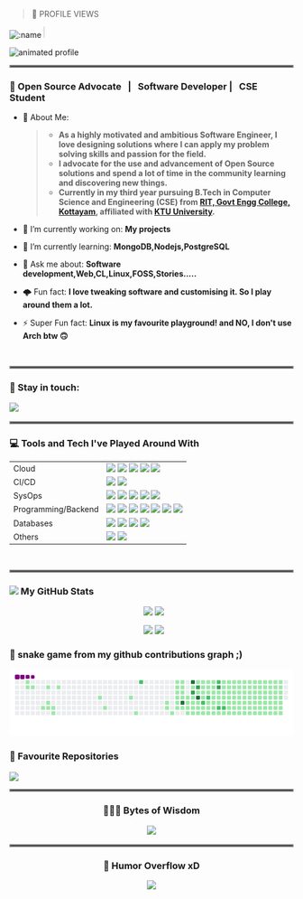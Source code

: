 
> 👀 PROFILE VIEWS
<img src="https://count.getloli.com/get/@:allenthomas01" alt=":name" width="30%" height="30%" />

<img src="https://komarev.com/ghpvc/?username=allenthomas01&style=flat-square&label=Visitors" width="0.1%" height="0.1%"/>



![animated profile](https://github.com/allenthomas01/allenthomas01/assets/82997175/dd0d1495-b353-4541-9f7f-0cbc2702af5d)

<hr style="border:2px solid gray">

### 🖤 Open Source Advocate &nbsp; | &nbsp; Software Developer | &nbsp; CSE Student

- 🌟 About Me: &nbsp;
 
  > - __As a highly motivated and ambitious Software Engineer, I love designing solutions where I can apply my problem solving skills and passion for the field.__
  > - __I advocate for the use and advancement of Open Source solutions and spend a lot of time in the community learning and discovering new things.__
  > - __Currently in my third year pursuing B.Tech in Computer Science and Engineering (CSE) from <a href="http://www.rit.ac.in/">RIT, Govt Engg College, Kottayam</a>, affiliated with <a href="https://www.ktu.edu.in/">KTU University</a>.__
- 🔭 I’m currently working on: __My projects__ 
- 🌱 I’m currently learning: __MongoDB,Nodejs,PostgreSQL__
- 💬 Ask me about: __Software development,Web,CL,Linux,FOSS,Stories.....__
- 🌩️ Fun fact: __I love tweaking software and customising it. So I play around them a lot.__
- ⚡ Super Fun fact: __Linux is my favourite playground! and NO, I don't use Arch btw 🙃__

<br/>
<!-- commenting out this part ..........................................
<table>
  <tr>
        <th>My Website</th>
        <th>My Resume</th>
    </tr>

    <tr>    
        <td>
            <a href=""><img src="https://img.shields.io/badge/website-%2311AB00?style=for-the-badge&logo=About.me&logoColor=white" /></a>
        </td>
        <td>
            <a href=""><img src="https://img.shields.io/badge/resume-%2311AB00?style=for-the-badge&logo=cv&logoColor=white" /></a>
        </td>
    </tr>
</table>
---  commenting till here -------->
<hr style="border:2px solid gray">

### 📧 Stay in touch:

<a href="https://www.linkedin.com/in/allenthomas01/"><img src="https://img.shields.io/badge/LinkedIn-0077B5?style=for-the-badge&logo=linkedin&logoColor=white"  /></a>
<hr style="border:2px solid gray">

### 💻 Tools and Tech I've Played Around With

<table>
    <tr>
        <td>Cloud </td>
        <td>
            <a href=""><img src="https://img.shields.io/badge/Google_Cloud-4285F4?style=for-the-badge&logo=google-cloud&logoColor=white"  /></a>
            <a href=""><img src="https://img.shields.io/badge/Heroku-430098?style=for-the-badge&logo=heroku&logoColor=white"  /></a>
            <a href=""><img src="https://img.shields.io/badge/Amazon_AWS-FF9900?style=for-the-badge&logo=amazonaws&logoColor=white"  /></a>
            <a href=""><img src="https://img.shields.io/badge/GitHub_Actions-2088FF?style=for-the-badge&logo=github-actions&logoColor=white"  /></a>
            <a href=""><img src="https://img.shields.io/badge/IBM%20Cloud-1261FE?style=for-the-badge&logo=IBM%20Cloud&logoColor=white"  /></a>
        </td>
    </tr>
    <tr>
        <td>CI/CD</td>
        <td>
            <a href=""><img src="https://img.shields.io/badge/Jenkins-D24939?style=for-the-badge&logo=Jenkins&logoColor=white" /></a>
            <a href=""><img src="https://img.shields.io/badge/GitHub-100000?style=for-the-badge&logo=github&logoColor=white"/></a>
        </td>
    </tr>
    <tr>
        <td>SysOps</td>
        <td>
            <a href=""><img src="https://img.shields.io/badge/docker-%230db7ed.svg?style=for-the-badge&logo=docker&logoColor=white"  /></a>
            <a href=""><img src="https://img.shields.io/badge/kubernetes-%23326ce5.svg?style=for-the-badge&logo=kubernetes&logoColor=white"  /></a>
            <a href=""><img src="https://img.shields.io/badge/Linux-FCC624?style=for-the-badge&logo=linux&logoColor=black"  /></a>
            <a href=""><img src="https://img.shields.io/badge/Ubuntu-E95420?style=for-the-badge&logo=ubuntu&logoColor=white"  /></a>
            <a href=""><img src="https://img.shields.io/badge/Shell_Script-121011?style=for-the-badge&logo=gnu-bash&logoColor=white"  /></a>
        </td>
    </tr>
    <tr>
        <td>Programming/Backend</td>
        <td>
            <a href=""><img src="https://img.shields.io/badge/Java-ED8B00?style=for-the-badge&logo=openjdk&logoColor=white"  /></a>
            <a href=""><img src="https://img.shields.io/badge/Spring-6DB33F?style=for-the-badge&logo=spring&logoColor=white"  /></a>
            <a href=""><img src="https://img.shields.io/badge/Python-14354C?style=for-the-badge&logo=python&logoColor=white"  /></a>
            <a href=""><img src="https://img.shields.io/badge/JavaScript-F7DF1E?style=for-the-badge&logo=JavaScript&logoColor=black"  /></a>
            <a href=""><img src="https://img.shields.io/badge/Node.js-43853D?style=for-the-badge&logo=node.js&logoColor=white"  /></a>
            <a href=""><img src="https://img.shields.io/badge/Django-092E20?style=for-the-badge&logo=django&logoColor=white"  /></a>
            <a href=""><img src="https://img.shields.io/badge/C%2B%2B-00599C?style=for-the-badge&logo=c%2B%2B&logoColor=white"  /></a>
        </td>
    </tr>
    <tr>
        <td>Databases</td>
        <td>
            <a href=""><img src="https://img.shields.io/badge/MongoDB-4EA94B?style=for-the-badge&logo=mongodb&logoColor=white"  /></a>
            <a href=""><img src="https://img.shields.io/badge/MySQL-00000F?style=for-the-badge&logo=mysql&logoColor=white"  /></a>
            <a href=""><img src="https://img.shields.io/badge/Oracle-F80000?style=for-the-badge&logo=oracle&logoColor=white"  /></a>
            <a href=""><img src="https://img.shields.io/badge/PostgreSQL-316192?style=for-the-badge&logo=postgresql&logoColor=white"  /></a>
        </td>
    </tr>
    <tr>
        <td>Others</td>
        <td>
            <a href=""><img src="https://img.shields.io/badge/GIT-E44C30?style=for-the-badge&logo=git&logoColor=white"  /></a>
            <a href=""><img src="https://img.shields.io/badge/Postman-FF6C37?style=for-the-badge&logo=postman&logoColor=white" /></a>
        </td>
    </tr>
</table>


<br/>
<hr style="border:2px solid gray">

###  <img src='https://media1.giphy.com/media/du3J3cXyzhj75IOgvA/giphy.gif?cid=ecf05e47x2g034i9pzwtzzsd3xgg2w9nr94t4tflbbgo3008&rid=giphy.gif' width='24'> My GitHub Stats
<!--
<table>
    <tr>
        <td>
            <img src="https://github-profile-trophy.vercel.app/?username=allenthomas01&theme=tokyonight&row=3&column=4&no-bg=true"  width="155%" height="155%"/>
        </td>
        <td>
            <img src="https://github-readme-streak-stats.herokuapp.com/?user=allenthomas01&theme=radical" width="155%" height="155%"/>
        </td> 
    </tr>
    <tr>
        <td>
            <img src="https://github-readme-stats.vercel.app/api?username=allenthomas01&show_icons=true&theme=tokyonight&rank_icon=percentile&count_private=true&role=owner,collaborator&show=reviews,discussions_answered" width="155%" height="155%"/>
        </td>
        <td>
            <img src="https://github-readme-stats.vercel.app/api/top-langs/?username=allenthomas01&theme=tokyonight&langs_count=10&layout=compact&hide=jupyter%20notebook,dart,html,css" width="155%" height="155%"/>
        </td>
    </tr>
</table>
-->

<p align="center">&nbsp;
<img src="https://github-readme-streak-stats.herokuapp.com/?user=allenthomas01&theme=radical" width=49%/>
<img src="https://github-readme-stats-sigma-five.vercel.app/api?username=allenthomas01&theme=tokyonight&show_icons=true" width=49%/>
</p>

<p align="center">&nbsp;
<img src="https://github-profile-trophy.vercel.app/?username=allenthomas01&theme=tokyonight&row=3&column=4&no-bg=true" height=45%/>
<img src="https://github-readme-stats.vercel.app/api/top-langs/?username=allenthomas01&theme=tokyonight&langs_count=10&layout=compact&hide=jupyter%20notebook,dart,html,css" height=45%/>
</p>
<!-- COMMENTING OUT ANURAGHAZRA'S README STATS 
<img src="https://github-readme-stats.vercel.app/api?username=allenthomas01&show_icons=true&theme=tokyonight&rank_icon=github&count_private=true"/>
-->
<!--  useful attributes
&count_private=true&include_all_commits=true (add this to include all commits in the stats)
&role=owner,collaborator&show=reviews,discussions_answered (show discussions etc)
-->

<!--   display code time. generate it by signing up on wakatime
### Wakatime stats
<img src="https://github-readme-stats.vercel.app/api/wakatime?username=YOUR_WAKATIME_USERNAME" />

-->
### 🐍 snake game from my github contributions graph ;)

<picture>
  <source media="(prefers-color-scheme: dark)" srcset="https://github.com/allenthomas01/allenthomas01/blob/output/github-contribution-grid-snake-dark.svg" />
  <source media="(prefers-color-scheme: light)" srcset="https://github.com/allenthomas01/allenthomas01/blob/output/github-contribution-grid-snake.svg" />
  <img src="https://github.com/allenthomas01/allenthomas01/blob/output/github-contribution-grid-snake.gif"/>
</picture>


### 🚀 Favourite Repositories
<a href="https://github.com/allenthomas01/YoutubeDownloader">
  <img align="center" src="https://github-readme-stats.vercel.app/api/pin/?username=allenthomas01&repo=YoutubeDownloader&theme=apprentice&show_owner=true" />
</a>



<hr style="border:2px solid gray">

<div align="center">
<h3 align="center"> 👨‍💻💡 Bytes of Wisdom </h1>
<img src="https://quotes-github-readme.vercel.app/api?theme=dark" />
</div>

<hr style="border:2px solid gray">
 <div align="center">
  <h3 align="center">🤖 Humor Overflow xD</h1>
 <img src="https://readme-jokes.vercel.app/api"/>
 </div>

 


